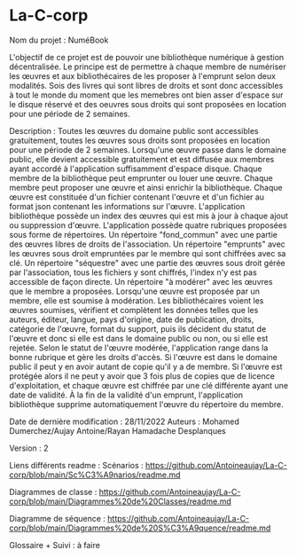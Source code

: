 # La-C-corp

Nom du projet : NuméBook

L'objectif de ce projet est de pouvoir une bibliothèque numérique à gestion décentralisée.
Le principe est de permettre à chaque membre de numériser les œuvres et aux bibliothécaires de 
les proposer à l'emprunt selon deux modalités. Sois des livres qui sont libres de droits et sont donc 
accessibles à tout le monde du moment que les memebres ont bien asser d'espace sur le disque réservé
et des oeuvres sous droits qui sont proposées en location pour une période de 2 semaines.

Description :
Toutes les œuvres du domaine public sont accessibles gratuitement, toutes les œuvres sous droits sont proposées en location pour une période de 2 semaines.
Lorsqu'une œuvre passe dans le domaine public, elle devient accessible gratuitement et est diffusée aux membres ayant accordé à l'application suffisamment d'espace disque.
Chaque membre de la bibliothèque peut emprunter ou louer une œuvre.
Chaque membre peut proposer une œuvre et ainsi enrichir la bibliothèque.
Chaque œuvre est constituée d'un fichier contenant l'œuvre et d'un fichier au format json contenant les informations sur l'œuvre.
L'application bibliothèque possède un index des œuvres qui est mis à jour à chaque ajout ou suppression d'œuvre.
L'application possède quatre rubriques proposées sous forme de répertoires.
Un répertoire "fond_commun" avec une partie des œuvres libres de droits de l'association.
Un répertoire "emprunts" avec les œuvres sous droit empruntées par le membre qui sont chiffrées avec sa clé.
Un répertoire "séquestre" avec une partie des œuvres sous droit gérée par l'association, tous les fichiers y sont chiffrés, l'index n'y est pas accessible de façon directe.
Un répertoire "à modérer" avec les œuvres que le membre a proposées.
Lorsqu'une œuvre est proposée par un membre, elle est soumise à modération.
Les bibliothécaires voient les œuvres soumises, vérifient et complètent les données telles que les auteurs, éditeur, langue, pays d'origine, date de publication, droits, catégorie de l'œuvre, format du support, puis ils décident du statut de l'œuvre et donc si elle est dans le domaine public ou non, ou si elle est rejetée.
Selon le statut de l'œuvre modérée, l'application range dans la bonne rubrique et gère les droits d'accès.
Si l'œuvre est dans le domaine public il peut y en avoir autant de copie qu'il y a de membre.
Si l'œuvre est protégée alors il ne peut y avoir que 3 fois plus de copies que de licence d'exploitation, et chaque œuvre est chiffrée par une clé différente ayant une date de validité.
À la fin de la validité d'un emprunt, l'application bibliothèque supprime automatiquement l'œuvre du répertoire du membre.

Date de dernière modification : 28/11/2022
Auteurs : Mohamed Dumerchez/Aujay Antoine/Rayan Hamadache Desplanques

Version : 2

Liens différents readme :
Scénarios : https://github.com/Antoineaujay/La-C-corp/blob/main/Sc%C3%A9narios/readme.md

Diagrammes de classe : https://github.com/Antoineaujay/La-C-corp/blob/main/Diagrammes%20de%20Classes/readme.md

Diagramme de séquence : https://github.com/Antoineaujay/La-C-corp/blob/main/Diagrammes%20de%20S%C3%A9quence/readme.md

Glossaire + Suivi : à faire

